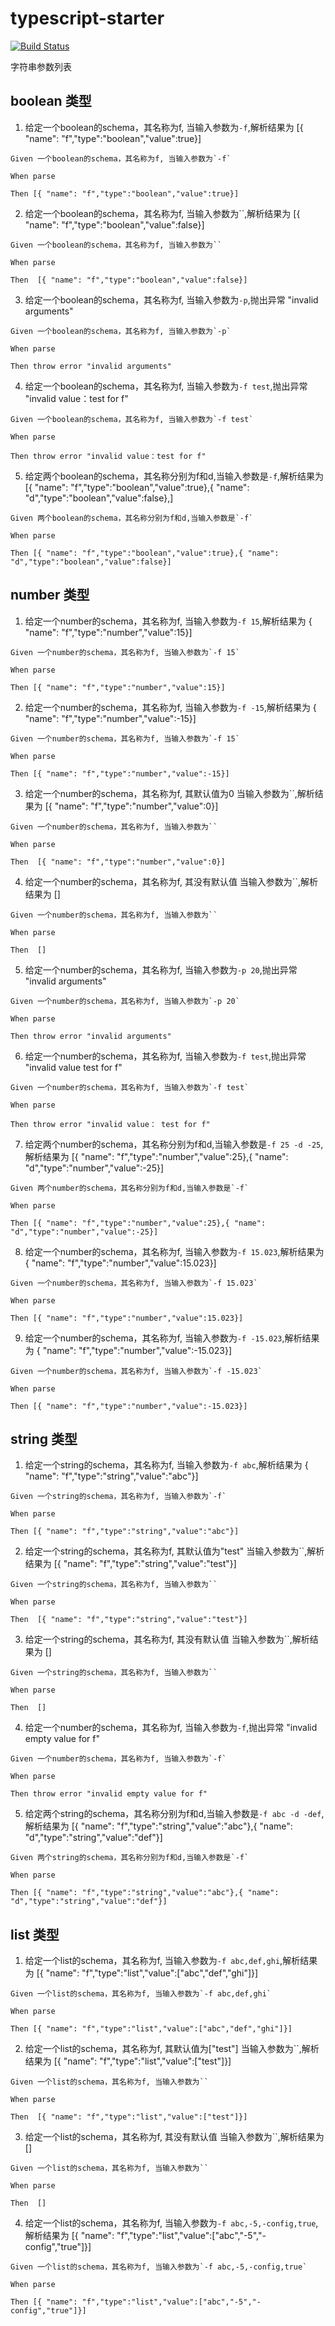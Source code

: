 # typescript-starter

[![Build Status](https://dev.azure.com/chengqing-dev/typescript-starter/_apis/build/status/chengqing-dev.typescript-starter?branchName=master)](https://dev.azure.com/chengqing-dev/typescript-starter/_build/latest?definitionId=1&branchName=master)

字符串参数列表

## boolean 类型

1. 给定一个boolean的schema，其名称为f, 当输入参数为`-f`,解析结果为 [{ "name": "f","type":"boolean","value":true}]
```
Given 一个boolean的schema，其名称为f, 当输入参数为`-f`

When parse

Then [{ "name": "f","type":"boolean","value":true}]
```

2. 给定一个boolean的schema，其名称为f, 当输入参数为``,解析结果为 [{ "name": "f","type":"boolean","value":false}]
```
Given 一个boolean的schema，其名称为f, 当输入参数为``

When parse

Then  [{ "name": "f","type":"boolean","value":false}]
```

3. 给定一个boolean的schema，其名称为f, 当输入参数为`-p`,抛出异常 "invalid arguments"
```
Given 一个boolean的schema，其名称为f, 当输入参数为`-p`

When parse

Then throw error "invalid arguments"
```

4. 给定一个boolean的schema，其名称为f, 当输入参数为`-f test`,抛出异常 "invalid value：test for f"
```
Given 一个boolean的schema，其名称为f, 当输入参数为`-f test`

When parse

Then throw error "invalid value：test for f"
```

5. 给定两个boolean的schema，其名称分别为f和d,当输入参数是`-f`,解析结果为 [{ "name": "f","type":"boolean","value":true},{ "name": "d","type":"boolean","value":false},]
```
Given 两个boolean的schema，其名称分别为f和d,当输入参数是`-f`

When parse

Then [{ "name": "f","type":"boolean","value":true},{ "name": "d","type":"boolean","value":false}]
```

## number 类型

1. 给定一个number的schema，其名称为f, 当输入参数为`-f 15`,解析结果为 { "name": "f","type":"number","value":15}]
```
Given 一个number的schema，其名称为f, 当输入参数为`-f 15`

When parse

Then [{ "name": "f","type":"number","value":15}]
```

2. 给定一个number的schema，其名称为f, 当输入参数为`-f -15`,解析结果为 { "name": "f","type":"number","value":-15}]
```
Given 一个number的schema，其名称为f, 当输入参数为`-f 15`

When parse

Then [{ "name": "f","type":"number","value":-15}]
```

3. 给定一个number的schema，其名称为f, 其默认值为0 当输入参数为``,解析结果为 [{ "name": "f","type":"number","value":0}]
```
Given 一个number的schema，其名称为f, 当输入参数为``

When parse

Then  [{ "name": "f","type":"number","value":0}]
```

4. 给定一个number的schema，其名称为f, 其没有默认值 当输入参数为``,解析结果为 []
```
Given 一个number的schema，其名称为f, 当输入参数为``

When parse

Then  []
```

5. 给定一个number的schema，其名称为f, 当输入参数为`-p 20`,抛出异常 "invalid arguments"
```
Given 一个number的schema，其名称为f, 当输入参数为`-p 20`

When parse

Then throw error "invalid arguments"
```

6. 给定一个number的schema，其名称为f, 当输入参数为`-f test`,抛出异常 "invalid value test for f"
```
Given 一个number的schema，其名称为f, 当输入参数为`-f test`

When parse

Then throw error "invalid value： test for f"
```

7. 给定两个number的schema，其名称分别为f和d,当输入参数是`-f 25 -d -25`,解析结果为 [{ "name": "f","type":"number","value":25},{ "name": "d","type":"number","value":-25}]
```
Given 两个number的schema，其名称分别为f和d,当输入参数是`-f`

When parse

Then [{ "name": "f","type":"number","value":25},{ "name": "d","type":"number","value":-25}]
```

8. 给定一个number的schema，其名称为f, 当输入参数为`-f 15.023`,解析结果为 { "name": "f","type":"number","value":15.023}]
```
Given 一个number的schema，其名称为f, 当输入参数为`-f 15.023`

When parse

Then [{ "name": "f","type":"number","value":15.023}]
```

9. 给定一个number的schema，其名称为f, 当输入参数为`-f -15.023`,解析结果为 { "name": "f","type":"number","value":-15.023}]
```
Given 一个number的schema，其名称为f, 当输入参数为`-f -15.023`

When parse

Then [{ "name": "f","type":"number","value":-15.023}]
```

## string 类型

1. 给定一个string的schema，其名称为f, 当输入参数为`-f abc`,解析结果为 { "name": "f","type":"string","value":"abc"}]
```
Given 一个string的schema，其名称为f, 当输入参数为`-f`

When parse

Then [{ "name": "f","type":"string","value":"abc"}]
```

2. 给定一个string的schema，其名称为f, 其默认值为"test" 当输入参数为``,解析结果为 [{ "name": "f","type":"string","value":"test"}]
```
Given 一个string的schema，其名称为f, 当输入参数为``

When parse

Then  [{ "name": "f","type":"string","value":"test"}]
```

3. 给定一个string的schema，其名称为f, 其没有默认值 当输入参数为``,解析结果为 []
```
Given 一个string的schema，其名称为f, 当输入参数为``

When parse

Then  []
```

4. 给定一个number的schema，其名称为f, 当输入参数为`-f`,抛出异常 "invalid empty value for f"
```
Given 一个number的schema，其名称为f, 当输入参数为`-f`

When parse

Then throw error "invalid empty value for f"
```

5. 给定两个string的schema，其名称分别为f和d,当输入参数是`-f abc -d -def`,解析结果为 [{ "name": "f","type":"string","value":"abc"},{ "name": "d","type":"string","value":"def"}]
```
Given 两个string的schema，其名称分别为f和d,当输入参数是`-f`

When parse

Then [{ "name": "f","type":"string","value":"abc"},{ "name": "d","type":"string","value":"def"}]
```

## list 类型

1. 给定一个list的schema，其名称为f, 当输入参数为`-f abc,def,ghi`,解析结果为 [{ "name": "f","type":"list","value":["abc","def","ghi"]}]
```
Given 一个list的schema，其名称为f, 当输入参数为`-f abc,def,ghi`

When parse

Then [{ "name": "f","type":"list","value":["abc","def","ghi"]}]
```

2. 给定一个list的schema，其名称为f, 其默认值为["test"] 当输入参数为``,解析结果为 [{ "name": "f","type":"list","value":["test"]}]
```
Given 一个list的schema，其名称为f, 当输入参数为``

When parse

Then  [{ "name": "f","type":"list","value":["test"]}]
```

3. 给定一个list的schema，其名称为f, 其没有默认值 当输入参数为``,解析结果为 []
```
Given 一个list的schema，其名称为f, 当输入参数为``

When parse

Then  []
```

4. 给定一个list的schema，其名称为f, 当输入参数为`-f abc,-5,-config,true`,解析结果为 [{ "name": "f","type":"list","value":["abc","-5","-config","true"]}]
```
Given 一个list的schema，其名称为f, 当输入参数为`-f abc,-5,-config,true`

When parse

Then [{ "name": "f","type":"list","value":["abc","-5","-config","true"]}]
```
